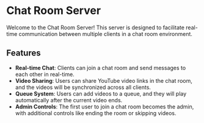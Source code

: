 # Chat Room Server

Welcome to the Chat Room Server! This server is designed to facilitate real-time communication between multiple clients in a chat room environment.

## Features

- **Real-time Chat**: Clients can join a chat room and send messages to each other in real-time.
- **Video Sharing**: Users can share YouTube video links in the chat room, and the videos will be synchronized across all clients.
- **Queue System**: Users can add videos to a queue, and they will play automatically after the current video ends.
- **Admin Controls**: The first user to join a chat room becomes the admin, with additional controls like ending the room or skipping videos.
